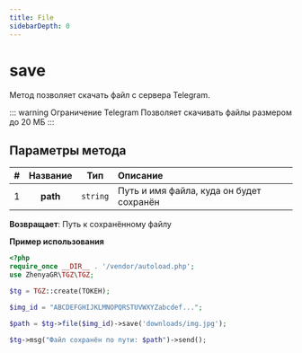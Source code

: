 ```yaml
---
title: File
sidebarDepth: 0
---
```


# save
Метод позволяет скачать файл с сервера Telegram.

::: warning Ограничение Telegram
Позволяет скачивать файлы размером до 20 МБ
:::

## Параметры метода
| # | Название |   Тип    | Описание                                 |
|:-:|:--------:|:--------:|:-----------------------------------------|
| 1 | **path** | `string` | Путь и имя файла, куда он будет сохранён |

**Возвращает**:
Путь к сохранённому файлу

**Пример использования**
```php
<?php
require_once __DIR__ . '/vendor/autoload.php';
use ZhenyaGR\TGZ\TGZ;

$tg = TGZ::create(ТОКЕН);

$img_id = "ABCDEFGHIJKLMNOPQRSTUVWXYZabcdef...";

$path = $tg->file($img_id)->save('downloads/img.jpg');

$tg->msg("Файл сохранён по пути: $path")->send();
```

